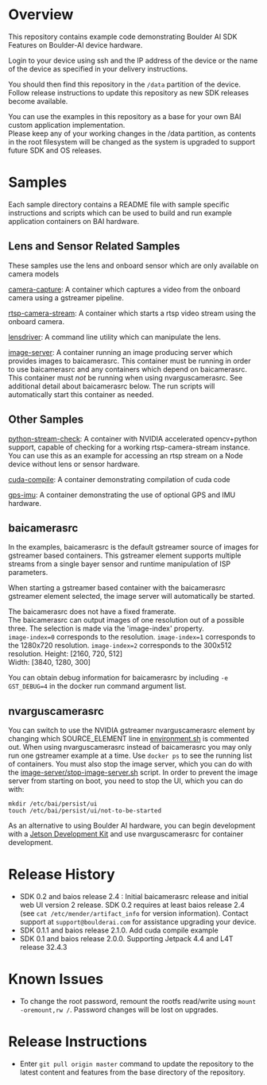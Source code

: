 # Overview
This repository contains example code demonstrating Boulder AI SDK Features on Boulder-AI
device hardware.

Login to your device using ssh and the IP address of the device or the name of the device as
specified in your delivery instructions.  

You should then find this repository in the `/data` partition of the device.  
Follow release instructions to update this repository as new SDK releases become available.

You can use the examples in this repository as a base for your own BAI custom application implementation.  
Please keep any of your working changes in the /data partition, as contents in the root filesystem  will be changed as the system is upgraded to 
support future SDK and OS releases.

# Samples
Each sample directory contains a README file with sample specific instructions
and scripts which can be used to build and run example application containers on BAI hardware.

## Lens and Sensor Related Samples

These samples use the lens and onboard sensor which are only available on camera models

[camera-capture](camera-capture): A container which captures a video from the onboard camera using a gstreamer pipeline.

[rtsp-camera-stream](rtsp-camera-stream): A container which starts a rtsp video stream using the onboard camera.

[lensdriver](lensdriver): A command line utility which can manipulate the lens.

[image-server](image-server): A container running an image producing server which provides images to baicamerasrc.  This container
must be running in order to use baicamerasrc and any containers which depend on baicamerasrc.  This container must *not*
be running when using nvarguscamerasrc.  See additional detail about baicamerasrc below.  The run scripts will automatically start
this container as needed.

## Other Samples

[python-stream-check](python-stream-check): A container with NVIDIA accelerated opencv+python support, capable
of checking for a working rtsp-camera-stream instance.  You can use this as an example for accessing an rtsp stream
on a Node device without lens or sensor hardware.

[cuda-compile](cuda-compile): A container demonstrating compilation of cuda code

[gps-imu](gps-imu): A container demonstrating the use of optional GPS and IMU hardware.

## baicamerasrc
In the examples, baicamerasrc is the default gstreamer source of images for gstreamer based containers.  This
gstreamer element supports multiple streams from a single bayer sensor and runtime manipulation of ISP parameters.

When starting a gstreamer based container with the baicamerasrc gstreamer element selected, the image server will
automatically be started.

The baicamerasrc does not have a fixed framerate.  
The baicamerasrc can output images of one resolution out of a possible three. The selection is made via the 'image-index' property.  
`image-index=0` corresponds to the  resolution.
`image-index=1` corresponds to the 1280x720 resolution.
`image-index=2` corresponds to the  300x512 resolution.
Height: [2160,  720, 512]  
Width:  [3840, 1280, 300]  

You can obtain debug information for baicamerasrc by including `-e GST_DEBUG=4` in the docker run command argument list.

## nvarguscamerasrc
You can switch to use the NVIDIA gstreamer nvarguscamerasrc element by changing which SOURCE_ELEMENT line in [environment.sh](environment.sh)
is commented out. When using nvarguscamerasrc instead of baicamerasrc you may only run one gstreamer example at a time.  Use `docker ps` to see the running
list of containers.  You must also stop the image server, which you can do with the [image-server/stop-image-server.sh](image-server/stop-image-server.sh)
script.  In order to prevent the image server from starting on boot, you need to stop the UI, which you can do with:
```
mkdir /etc/bai/persist/ui
touch /etc/bai/persist/ui/not-to-be-started
```
As an alternative to using Boulder AI hardware, you can begin development with a [Jetson Development Kit](https://developer.nvidia.com/buy-jetson)
and use nvarguscamerasrc for container development.

# Release History
* SDK 0.2 and baios release 2.4 : Initial baicamerasrc release and initial web UI version 2 release.  SDK 0.2 requires at least
baios release 2.4 (see `cat /etc/mender/artifact_info` for version information).  Contact support at `support@boulderai.com` for
assistance upgrading your device.
* SDK 0.1.1 and baios release 2.1.0.  Add cuda compile example
* SDK 0.1 and baios release 2.0.0.  Supporting Jetpack 4.4 and L4T release 32.4.3  

# Known Issues
* To change the root password, remount the rootfs read/write using `mount -oremount,rw /`.  Password changes will
be lost on upgrades.

# Release Instructions  
* Enter `git pull origin master` command to update the repository to the latest content and features from the base directory of the repository.
